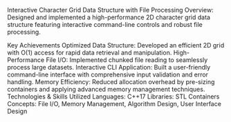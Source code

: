 Interactive Character Grid Data Structure with File Processing
Overview:
Designed and implemented a high-performance 2D character grid data structure featuring interactive command-line controls and robust file processing.

Key Achievements
Optimized Data Structure:
Developed an efficient 2D grid with O(1) access for rapid data retrieval and manipulation.
High-Performance File I/O:
Implemented chunked file reading to seamlessly process large datasets.
Interactive CLI Application:
Built a user-friendly command-line interface with comprehensive input validation and error handling.
Memory Efficiency:
Reduced allocation overhead by pre-sizing containers and applying advanced memory management techniques.
Technologies & Skills Utilized
Languages: C++17
Libraries: STL Containers
Concepts: File I/O, Memory Management, Algorithm Design, User Interface Design
